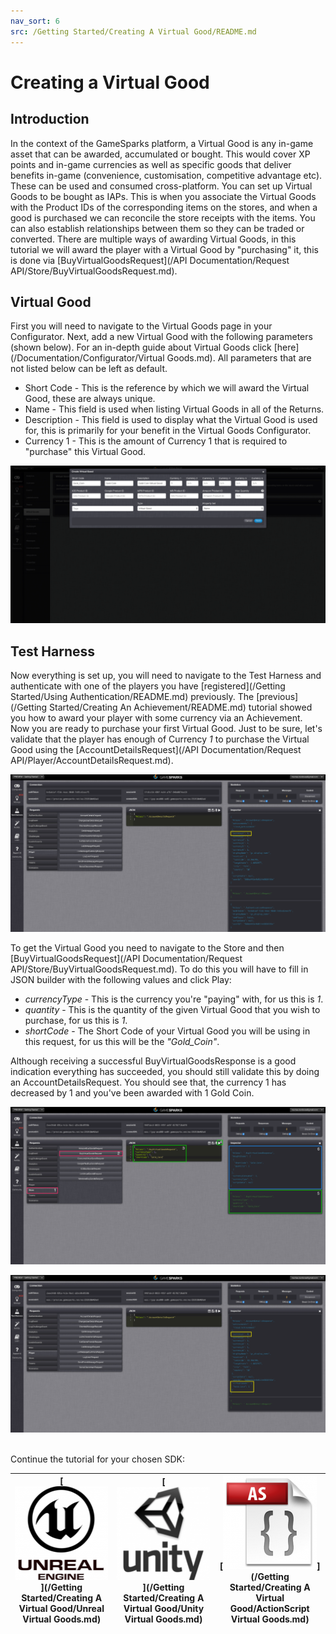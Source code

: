```yaml
---
nav_sort: 6
src: /Getting Started/Creating A Virtual Good/README.md
---
```


# Creating a Virtual Good

## Introduction

In the context of the GameSparks platform, a Virtual Good is any in-game asset that can be awarded, accumulated or bought. This would cover XP points and in-game currencies as well as specific goods that deliver benefits in-game (convenience, customisation, competitive advantage etc). These can be used and consumed cross-platform. You can set up Virtual Goods to be bought as IAPs. This is when you associate the Virtual Goods with the Product IDs of the corresponding items on the stores, and when a good is purchased we can reconcile the store receipts with the items. You can also establish relationships between them so they can be traded or converted. There are multiple ways of awarding Virtual Goods, in this tutorial we will award the player with a Virtual Good by "purchasing" it, this is done via [BuyVirtualGoodsRequest](/API Documentation/Request API/Store/BuyVirtualGoodsRequest.md).

## Virtual Good

First you will need to navigate to the Virtual Goods page in your Configurator. Next, add a new Virtual Good with the following parameters (shown below). For an in-depth guide about Virtual Goods click [here](/Documentation/Configurator/Virtual Goods.md). All parameters that are not listed below can be left as default.

  * Short Code - This is the reference by which we will award the Virtual Good, these are always unique.
  * Name - This field is used when listing Virtual Goods in all of the Returns.
  * Description - This field is used to display what the Virtual Good is used for, this is primarily for your benefit in the Virtual Goods Configurator.
  * Currency 1 - This is the amount of Currency 1 that is required to "purchase" this Virtual Good.


![](img/Create/1.png)

## Test Harness

Now everything is set up, you will need to navigate to the Test Harness and authenticate with one of the players you have [registered](/Getting Started/Using Authentication/README.md) previously. The [previous](/Getting Started/Creating An Achievement/README.md) tutorial showed you how to award your player with some currency via an Achievement. Now you are ready to purchase your first Virtual Good. Just to be sure, let's validate that the player has enough of Currency *1* to purchase the Virtual Good using the [AccountDetailsRequest](/API Documentation/Request API/Player/AccountDetailsRequest.md).

![](img/Create/2.png)


To get the Virtual Good you need to navigate to the Store and then [BuyVirtualGoodsRequest](/API Documentation/Request API/Store/BuyVirtualGoodsRequest.md). To do this you will have to fill in JSON builder with the following values and click Play:

  * *currencyType* \- This is the currency you're "paying" with, for us this is *1*.
  * *quantity* \- This is the quantity of the given Virtual Good that you wish to purchase, for us this is *1*.
  * *shortCode* \- The Short Code of your Virtual Good you will be using in this request, for us this will be the *"Gold_Coin"*.

Although receiving a successful BuyVirtualGoodsResponse is a good indication everything has succeeded, you should still validate this by doing an AccountDetailsRequest. You should see that, the currency 1 has decreased by 1 and you've been awarded with 1 Gold Coin.

![](img/Create/3.png)

![](img/Create/4.png)
 

Continue the tutorial for your chosen SDK:

|[![](../img/URLogo.png)](/Getting Started/Creating A Virtual Good/Unreal Virtual Goods.md)   |[![](../img/UTLogo.png)](/Getting Started/Creating A Virtual Good/Unity Virtual Goods.md)   |[![](../img/ASLogo.png)](/Getting Started/Creating A Virtual Good/ActionScript Virtual Goods.md)   |
|---|---|---|
